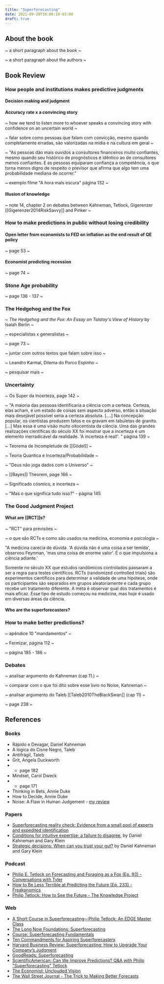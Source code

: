 ```yaml
---
title: "Superforecasting"
date: 2021-09-20T10:08:19-03:00
draft: true
---
```


## About the book

~ a short paragraph about the book ~

~ a short paragraph about the authors ~

## Book Review

### How people and institutions makes predictive judgments

#### Decision making and judgment

#### Accuracy rate x a convincing story

~ how we tend to listen more to whoever speaks a convincing story with confidence on an uncertain world ~

~ falar sobre como pessoas que falam com convicção, mesmo quando completamente erradas, são valorizadas na mídia e na cultura em geral ~

~ "As pessoas dão mais ouvidos a consultores financeiros muito confiantes, mesmo quando seu histórico de prognósticos é idêntico ao de consultores menos confiantes. E as pessoas equiparam confiança a competência, o que torna menos digno de respeito o previsor que afirma que algo tem uma probabilidade mediana de ocorrer."

~ exemplo filme "A hora mais escura" página 132 ~

#### Illusion of knowledge

~ note 14, chapter 2 on debates between Kahneman, Tetlock, Gigerenzer [[Gigerenzer2014RiskSavvy]] and Pinker ~

### How to make predictions in public without losing credibility 

#### Open letter from economists to FED on inflation as the end result of QE policy

~ page 53 ~

#### Economist predicting recession 

~ page 74 ~

### Stone Age probability

~ page 136 - 137 ~

### The Hedgehog and the Fox

~ *The Hedgehog and the Fox: An Essay on Tolstoy's View of History* by Isaiah Berlin ~

~ especialistas x generalistas ~

~ page 73 ~

~ juntar com outros textos que falam sobre isso ~

~ Leandro Karmal, Dilema do Porco Espinho ~

~ pesquisar mais ~

### Uncertainty

~ Os Super da Incerteza, page 142 ~

~ "A maioria das pessoas identificaria a ciência com a certeza. Certeza, elas acham, é um estado de coisas sem aspecto adverso, então a situação mais desejável possível seria a certeza absoluta. [....] Na concepção popular, os cientistas produzem fatos e os gravam em tabuletas de granito. [...] Mas essa é uma visão muito oitocentista da ciência. Uma das grandes realizações cientificas do século XX foi mostrar que a incerteza é um elemento inerradicável da realidade. 'A incerteza é real!'. " página 139 ~

~ Teorema de Incompletude de [[Gödel]] ~

~ Teoria Quantica e Incerteza/Probabilidade ~

~ "Deus não joga dados com o Universo" ~

~ [[Bayes]] Theorem, page 166 ~

~ Significado cósmico, e incerteza ~

~ "Mas o que significa tudo isso?" - página 145

### The Good Judgment Project

#### What are [[RCT]]s?
~ "RCT" para previsões ~

~ o que são RCTs e como são usados na medicina, economia e psicologia ~

"A medicina carecia de dúvida. 'A dúvida não é uma coisa a ser temida', observou Feynman, 'mas uma coisa de enorme valor'. É o que impulsiona a ciência adiante.'

Somente no século XX que estudos randômicos controlados passaram a ser a regra para testes científicos. RCTs (randomized controlled trials) são experimentos científicos para determinar a validade de uma hipótese, onde os participantes são separados em grupos aleatoriamente e cada grupo recebe um tratamento diferente. A meta é observar qual dos tratamentos é mais eficaz. Esse tipo de estudo começou na medicina, mas hoje é usado em diversas áreas da ciência. 

#### Who are the superforecasters?

### How to make better predictions?

~ apêndice 10 "mandamentos" ~

~ Fermizar, página 112 ~

~ página 185 - 186 ~

### Debates

~ analisar argumento do Kahneman (cap 11.) ~

~ comparar com o que foi dito sobre esse livro no Noise, Kahneman ~

~ analisar argumento do Taleb [[Taleb2010TheBlackSwan]] (cap 11) ~

~ page 238 ~

## References

### Books

- Rápido e Devagar, Daniel Kahneman
- A lógica do Cisne Negro, Taleb
- Antifrágil, Taleb
- Grit, Angela Duckworth
- - page 182
- Mindset, Carol Dweck
- - page 171
- Thinking in Bets, Annie Duke
- How to Decide, Annie Duke
- Noise: A Flaw in Human Judgement - [my review](https://www.guidopercu.dev/library/book-review-noise-a-flaw-in-human-judgment/)

### Papers

- [Superforecasting reality check: Evidence from a small pool of experts and expedited identification](https://www.sciencedirect.com/science/article/abs/pii/S0377221720306007)
- [Conditions for intuitive expertise: a failure to disagree](https://pubmed.ncbi.nlm.nih.gov/19739881/), by Daniel Kahneman and Gary Klein
- [Strategic decisions: When can you trust your gut?](https://www.mckinsey.com/business-functions/strategy-and-corporate-finance/our-insights/strategic-decisions-when-can-you-trust-your-gut) by Daniel Kahneman and Gary Klein

### Podcast

- [Philip E. Tetlock on Forecasting and Foraging as a Fox (Ep. 93) - Conversations with Tyler](https://conversationswithtyler.com/episodes/philip-e-tetlock/)
- [How to Be Less Terrible at Predicting the Future (Ep. 233) - Freakonomics](https://freakonomics.com/podcast/how-to-be-less-terrible-at-predicting-the-future-a-new-freakonomics-radio-podcast/)
- [Philip Tetlock: How to See the Future - The Knowledge Project](ttps://fs.blog/knowledge-project/philip-tetlock/)

### Web

- [A Short Course in Superforecasting—Philip Tetlock: An EDGE Master Class](https://www.edge.org/event/a-short-course-in-superforecasting—philip-tetlock-an-edge-master-class)
- [The Long Now Foundations: Superforecasting](https://longnow.org/seminars/02015/nov/23/superforecasting/)
- [Course: Superforecasting Fundamentals](https://good-judgment.thinkific.com/courses/Superforecasting-Fundamentals)
- [Ten Commandments for Aspiring Superforecasters](https://fs.blog/2015/12/ten-commandments-for-superforecasters/)
- [Harvard Business Review: Superforecasting: How to Upgrade Your Company’s Judgment](https://hbr.org/2016/05/superforecasting-how-to-upgrade-your-companys-judgment)
- [GoodReads: Superforecasting](https://www.goodreads.com/book/show/23995360-superforecasting)
- [ScientificAmerican: Can We Improve Predictions? Q&A with Philip "Superforecasting" Tetlock](https://blogs.scientificamerican.com/cross-check/can-we-improve-predictions-q-a-with-philip-superforecasting-tetlock/)
- [The Economist: Unclouded Vision](https://www.economist.com/books-and-arts/2015/09/26/unclouded-vision)
- [The Wall Street Journal - The Trick to Making Better Forecasts](https://www.wsj.com/articles/the-trick-to-making-better-forecasts-1443235983)

